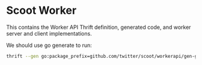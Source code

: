 # Scoot Worker

This contains the Worker API Thrift definition, generated code, and worker
server and client implementations.

We should use go generate to run:
```sh
thrift --gen go:package_prefix=github.com/twitter/scoot/workerapi/gen-go/,thrift_import=github.com/apache/thrift/lib/go/thrift worker.thrift
```
